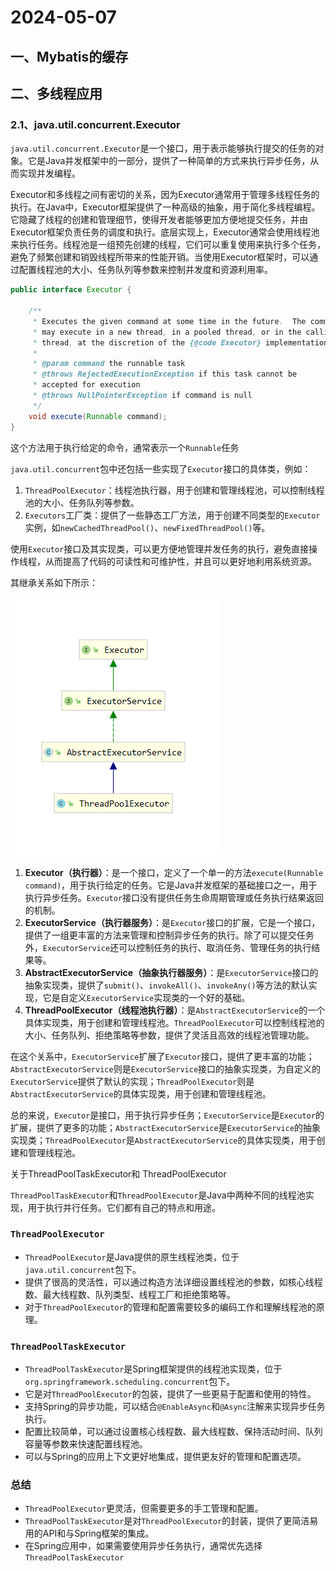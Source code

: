 # 2024-05-07

## 一、Mybatis的缓存





## 二、多线程应用

### 2.1、java.util.concurrent.Executor

`java.util.concurrent.Executor`是一个接口，用于表示能够执行提交的任务的对象。它是Java并发框架中的一部分，提供了一种简单的方式来执行异步任务，从而实现并发编程。

Executor和多线程之间有密切的关系，因为Executor通常用于管理多线程任务的执行。在Java中，Executor框架提供了一种高级的抽象，用于简化多线程编程。它隐藏了线程的创建和管理细节，使得开发者能够更加方便地提交任务，并由Executor框架负责任务的调度和执行。底层实现上，Executor通常会使用线程池来执行任务。线程池是一组预先创建的线程，它们可以重复使用来执行多个任务，避免了频繁创建和销毁线程所带来的性能开销。当使用Executor框架时，可以通过配置线程池的大小、任务队列等参数来控制并发度和资源利用率。

```java
public interface Executor {

    /**
     * Executes the given command at some time in the future.  The command
     * may execute in a new thread, in a pooled thread, or in the calling
     * thread, at the discretion of the {@code Executor} implementation.
     *
     * @param command the runnable task
     * @throws RejectedExecutionException if this task cannot be
     * accepted for execution
     * @throws NullPointerException if command is null
     */
    void execute(Runnable command);
}
```

这个方法用于执行给定的命令，通常表示一个`Runnable`任务

`java.util.concurrent`包中还包括一些实现了`Executor`接口的具体类，例如：

1. `ThreadPoolExecutor`：线程池执行器，用于创建和管理线程池，可以控制线程池的大小、任务队列等参数。
2. `Executors`工厂类：提供了一些静态工厂方法，用于创建不同类型的`Executor`实例，如`newCachedThreadPool()`、`newFixedThreadPool()`等。

使用`Executor`接口及其实现类，可以更方便地管理并发任务的执行，避免直接操作线程，从而提高了代码的可读性和可维护性，并且可以更好地利用系统资源。



其继承关系如下所示：



![image-20240507220723555](2024-05-07.assets/image-20240507220723555.png)

1. **Executor（执行器）**：是一个接口，定义了一个单一的方法`execute(Runnable command)`，用于执行给定的任务。它是Java并发框架的基础接口之一，用于执行异步任务。`Executor`接口没有提供任务生命周期管理或任务执行结果返回的机制。
2. **ExecutorService（执行器服务）**：是`Executor`接口的扩展，它是一个接口，提供了一组更丰富的方法来管理和控制异步任务的执行。除了可以提交任务外，`ExecutorService`还可以控制任务的执行、取消任务、管理任务的执行结果等。
3. **AbstractExecutorService（抽象执行器服务）**：是`ExecutorService`接口的抽象实现类，提供了`submit()`、`invokeAll()`、`invokeAny()`等方法的默认实现，它是自定义`ExecutorService`实现类的一个好的基础。
4. **ThreadPoolExecutor（线程池执行器）**：是`AbstractExecutorService`的一个具体实现类，用于创建和管理线程池。`ThreadPoolExecutor`可以控制线程池的大小、任务队列、拒绝策略等参数，提供了灵活且高效的线程池管理功能。

在这个关系中，`ExecutorService`扩展了`Executor`接口，提供了更丰富的功能；`AbstractExecutorService`则是`ExecutorService`接口的抽象实现类，为自定义的`ExecutorService`提供了默认的实现；`ThreadPoolExecutor`则是`AbstractExecutorService`的具体实现类，用于创建和管理线程池。

总的来说，`Executor`是接口，用于执行异步任务；`ExecutorService`是`Executor`的扩展，提供了更多的功能；`AbstractExecutorService`是`ExecutorService`的抽象实现类；`ThreadPoolExecutor`是`AbstractExecutorService`的具体实现类，用于创建和管理线程池。





关于ThreadPoolTaskExecutor和 ThreadPoolExecutor

`ThreadPoolTaskExecutor`和`ThreadPoolExecutor`是Java中两种不同的线程池实现，用于执行并行任务。它们都有自己的特点和用途。

### `ThreadPoolExecutor`

- `ThreadPoolExecutor`是Java提供的原生线程池类，位于`java.util.concurrent`包下。
- 提供了很高的灵活性，可以通过构造方法详细设置线程池的参数，如核心线程数、最大线程数、队列类型、线程工厂和拒绝策略等。
- 对于`ThreadPoolExecutor`的管理和配置需要较多的编码工作和理解线程池的原理。

### `ThreadPoolTaskExecutor`

- `ThreadPoolTaskExecutor`是Spring框架提供的线程池实现类，位于`org.springframework.scheduling.concurrent`包下。
- 它是对`ThreadPoolExecutor`的包装，提供了一些更易于配置和使用的特性。
- 支持Spring的异步功能，可以结合`@EnableAsync`和`@Async`注解来实现异步任务执行。
- 配置比较简单，可以通过设置核心线程数、最大线程数、保持活动时间、队列容量等参数来快速配置线程池。
- 可以与Spring的应用上下文更好地集成，提供更友好的管理和配置选项。

### 总结

- `ThreadPoolExecutor`更灵活，但需要更多的手工管理和配置。
- `ThreadPoolTaskExecutor`是对`ThreadPoolExecutor`的封装，提供了更简洁易用的API和与Spring框架的集成。
- 在Spring应用中，如果需要使用异步任务执行，通常优先选择`ThreadPoolTaskExecutor`